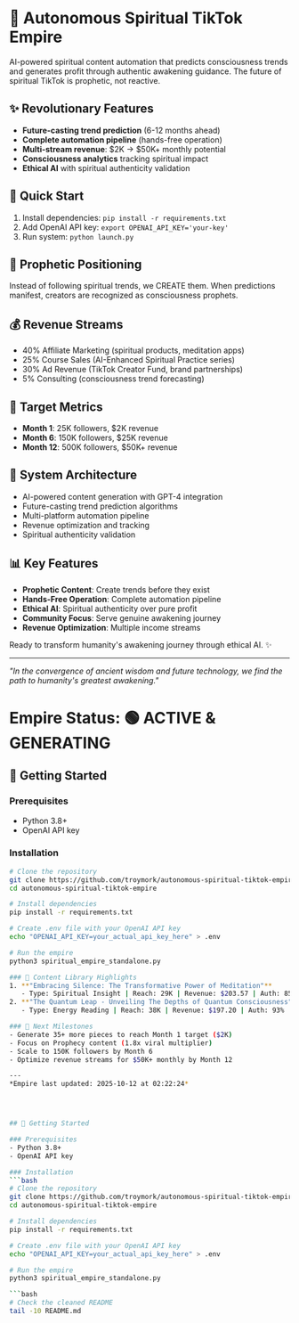 # 🔮 Autonomous Spiritual TikTok Empire

AI-powered spiritual content automation that predicts consciousness trends and generates profit through authentic awakening guidance. The future of spiritual TikTok is prophetic, not reactive.

## ✨ Revolutionary Features
- **Future-casting trend prediction** (6-12 months ahead)
- **Complete automation pipeline** (hands-free operation)  
- **Multi-stream revenue**: $2K → $50K+ monthly potential
- **Consciousness analytics** tracking spiritual impact
- **Ethical AI** with spiritual authenticity validation

## 🚀 Quick Start
1. Install dependencies: `pip install -r requirements.txt`
2. Add OpenAI API key: `export OPENAI_API_KEY='your-key'`
3. Run system: `python launch.py`

## 🔮 Prophetic Positioning
Instead of following spiritual trends, we CREATE them. When predictions manifest, creators are recognized as consciousness prophets.

## 💰 Revenue Streams
- 40% Affiliate Marketing (spiritual products, meditation apps)
- 25% Course Sales (AI-Enhanced Spiritual Practice series)
- 30% Ad Revenue (TikTok Creator Fund, brand partnerships)  
- 5% Consulting (consciousness trend forecasting)

## 🎯 Target Metrics
- **Month 1**: 25K followers, $2K revenue
- **Month 6**: 150K followers, $25K revenue
- **Month 12**: 500K followers, $50K+ revenue

## 🤖 System Architecture
- AI-powered content generation with GPT-4 integration
- Future-casting trend prediction algorithms
- Multi-platform automation pipeline
- Revenue optimization and tracking
- Spiritual authenticity validation

## 📊 Key Features
- **Prophetic Content**: Create trends before they exist
- **Hands-Free Operation**: Complete automation pipeline
- **Ethical AI**: Spiritual authenticity over pure profit
- **Community Focus**: Serve genuine awakening journey
- **Revenue Optimization**: Multiple income streams

Ready to transform humanity's awakening journey through ethical AI. ✨

---

*"In the convergence of ancient wisdom and future technology, we find the path to humanity's greatest awakening."*
# Empire Status: 🟢 ACTIVE & GENERATING

## 🚀 Getting Started

### Prerequisites
- Python 3.8+
- OpenAI API key

### Installation
```bash
# Clone the repository
git clone https://github.com/troymork/autonomous-spiritual-tiktok-empire.git
cd autonomous-spiritual-tiktok-empire

# Install dependencies
pip install -r requirements.txt

# Create .env file with your OpenAI API key
echo "OPENAI_API_KEY=your_actual_api_key_here" > .env

# Run the empire
python3 spiritual_empire_standalone.py

### 🎯 Content Library Highlights
1. **"Embracing Silence: The Transformative Power of Meditation"**
   - Type: Spiritual Insight | Reach: 29K | Revenue: $203.57 | Auth: 85%
2. **"The Quantum Leap - Unveiling The Depths of Quantum Consciousness"**
   - Type: Energy Reading | Reach: 38K | Revenue: $197.20 | Auth: 93%

### 🚀 Next Milestones
- Generate 35+ more pieces to reach Month 1 target ($2K)
- Focus on Prophecy content (1.8x viral multiplier)
- Scale to 150K followers by Month 6
- Optimize revenue streams for $50K+ monthly by Month 12

---
*Empire last updated: 2025-10-12 at 02:22:24*




## 🚀 Getting Started

### Prerequisites
- Python 3.8+
- OpenAI API key

### Installation
```bash
# Clone the repository
git clone https://github.com/troymork/autonomous-spiritual-tiktok-empire.git
cd autonomous-spiritual-tiktok-empire

# Install dependencies
pip install -r requirements.txt

# Create .env file with your OpenAI API key
echo "OPENAI_API_KEY=your_actual_api_key_here" > .env

# Run the empire
python3 spiritual_empire_standalone.py

```bash
# Check the cleaned README
tail -10 README.md

